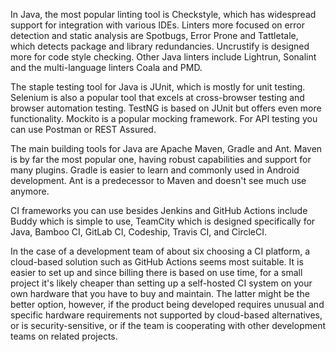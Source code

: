 In Java, the most popular linting tool is Checkstyle, which has widespread support for integration with various IDEs. Linters more focused on error detection and static analysis are Spotbugs, Error Prone and Tattletale, which detects package and library redundancies. Uncrustify is designed more for code style checking. Other Java linters include Lightrun, Sonalint and the multi-language linters Coala and PMD.

The staple testing tool for Java is JUnit, which is mostly for unit testing. Selenium is also a popular tool that excels at cross-browser testing and browser automation testing. TestNG is based on JUnit but offers even more functionality. Mockito is a popular mocking framework. For API testing you can use Postman or REST Assured.

The main building tools for Java are Apache Maven, Gradle and Ant. Maven is by far the most popular one, having robust capabilities and support for many plugins. Gradle is easier to learn and commonly used in Android development. Ant is a predecessor to Maven and doesn't see much use anymore.

CI frameworks you can use besides Jenkins and GitHub Actions include Buddy which is simple to use, TeamCity which is designed specifically for Java, Bamboo CI, GitLab CI, Codeship, Travis CI, and CircleCI.

In the case of a development team of about six choosing a CI platform, a cloud-based solution such as GitHub Actions seems most suitable. It is easier to set up and since billing there is based on use time, for a small project it's likely cheaper than setting up a self-hosted CI system on your own hardware that you have to buy and maintain. The latter might be the better option, however, if the product being developed requires unusual and specific hardware requirements not supported by cloud-based alternatives, or is security-sensitive, or if the team is cooperating with other development teams on related projects.